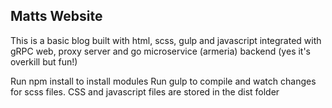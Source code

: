 ## Matts Website

This is a basic blog built with html, scss, gulp and javascript
integrated with gRPC web, proxy server and go microservice (armeria) backend (yes it's overkill but fun!)

Run npm install to install modules
Run gulp to compile and watch changes for scss files. CSS and javascript files are stored in the dist folder